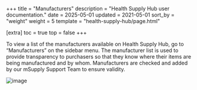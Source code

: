 +++
title = "Manufacturers"
description = "Health Supply Hub user documentation."
date = 2025-05-01
updated = 2021-05-01
sort_by = "weight"
weight = 5
template = "health-supply-hub/page.html"

[extra]
toc = true
top = false
+++

To view a list of the manufacturers available on Health Supply Hub, go to “Manufacturers” on the sidebar menu. The manufacturer list is used to provide transparency to purchasers so that they know where their items are being manufactured and by whom. Manufacturers are checked and added by our mSupply Support Team to ensure validity.

![image](/health-supply-hub/purchaser/images/purchaser_managing_manufacturers.png)

